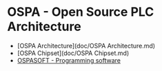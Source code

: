 # OSPA - Open Source PLC Architecture

* [OSPA Architecture](doc/OSPA Architecture.md)
* [OSPA Chipset](doc/OSPA Chipset.md)
* [OSPASOFT - Programming software](ospasoft/)
